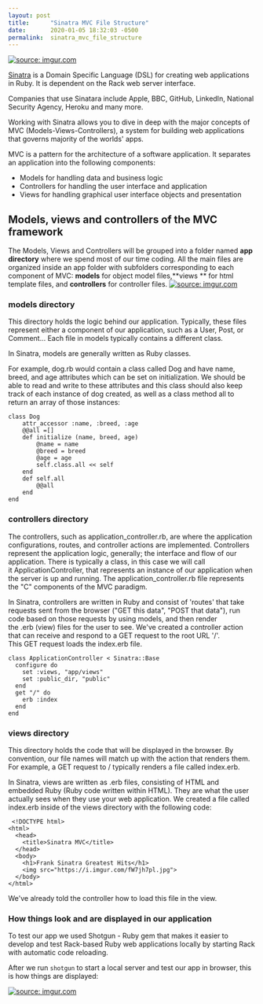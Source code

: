 ```yaml
---
layout: post
title:      "Sinatra MVC File Structure"
date:       2020-01-05 18:32:03 -0500
permalink:  sinatra_mvc_file_structure
---
```



<a href="https://imgur.com/0Z6MxPf"><img src="https://i.imgur.com/0Z6MxPfl.jpg" title="source: imgur.com" /></a>

[Sinatra](http://sinatrarb.com/) is a Domain Specific Language (DSL) for creating web applications in Ruby. It is dependent on the Rack web server interface. 

Companies that use Sinatara include Apple, BBC, GitHub, LinkedIn, National Security Agency, Heroku and many more.

Working with Sinatra allows you to dive in deep with the major concepts of MVC (Models-Views-Controllers), a system for building web applications that governs majority of the worlds' apps. 

MVC is a pattern for the architecture of a software application. It separates an application into the following components:
* Models for handling data and business logic
* Controllers for handling the user interface and application
* Views for handling graphical user interface objects and presentation

## Models, views and controllers of the MVC framework
The Models, Views and Controllers will be grouped into a folder named **app directory** where we spend most of our time coding. All the main files are organized inside an app folder with subfolders corresponding to each component of MVC: **models** for object model files,**views ** for html template files, and **controllers** for controller files.
<a href="https://imgur.com/3Vnt72p"><img src="https://i.imgur.com/3Vnt72pl.png" title="source: imgur.com" /></a>
### models directory
This directory holds the logic behind our application. Typically, these files represent either a component of our application, such as a User, Post, or Comment... Each file in models typically contains a different class. 

In Sinatra, models are generally written as Ruby classes. 

For example, dog.rb would contain a class called Dog and have name, breed, and age attributes which can be set on initialization. We should be able to read and write to these attributes and this class should also keep track of each instance of dog created, as well as a class method all to return an array of those instances: 
```
class Dog
    attr_accessor :name, :breed, :age
    @@all =[]
    def initialize (name, breed, age)
        @name = name
        @breed = breed
        @age = age
        self.class.all << self
    end
    def self.all
        @@all
    end  
end
```
### controllers directory
The controllers, such as application_controller.rb, are where the application configurations, routes, and controller actions are implemented. Controllers represent the application logic, generally; the interface and flow of our application. There is typically a class, in this case we will call it ApplicationController, that represents an instance of our application when the server is up and running. The application_controller.rb file represents the "C" components of the MVC paradigm.

In Sinatra, controllers are written in Ruby and consist of 'routes' that take requests sent from the browser ("GET this data", "POST that data"), run code based on those requests by using models, and then render the .erb (view) files for the user to see. We've created a controller action that can receive and respond to a GET request to the root URL '/'. This GET request loads the index.erb file.
```
class ApplicationController < Sinatra::Base
  configure do
  	set :views, "app/views"
  	set :public_dir, "public"
  end
  get "/" do
  	erb :index
  end
end

```
### views directory
This directory holds the code that will be displayed in the browser. By convention, our file names will match up with the action that renders them. For example, a GET request to / typically renders a file called index.erb.

In Sinatra, views are written as .erb files, consisting of HTML and embedded Ruby (Ruby code written within HTML). They are what the user actually sees when they use your web application. We created a file called index.erb inside of the views directory with the following code: 
```
 <!DOCTYPE html>
<html>
  <head>
    <title>Sinatra MVC</title>
  </head>
  <body>
    <h1>Frank Sinatra Greatest Hits</h1>
    <img src="https://i.imgur.com/fW7jh7pl.jpg">
  </body>
</html>
 ```

We've already told the controller how to load this file in the view. 
### How things look and are displayed in our application
To test our app we used Shotgun - Ruby gem that makes it easier to develop and test Rack-based Ruby web applications locally by starting Rack with automatic code reloading. 

After we run `shotgun` to start a local server and test our app in browser, this is how things are displayed: 


<a href="https://imgur.com/tAlg29y"><img src="https://i.imgur.com/tAlg29yl.png" title="source: imgur.com" /></a>


